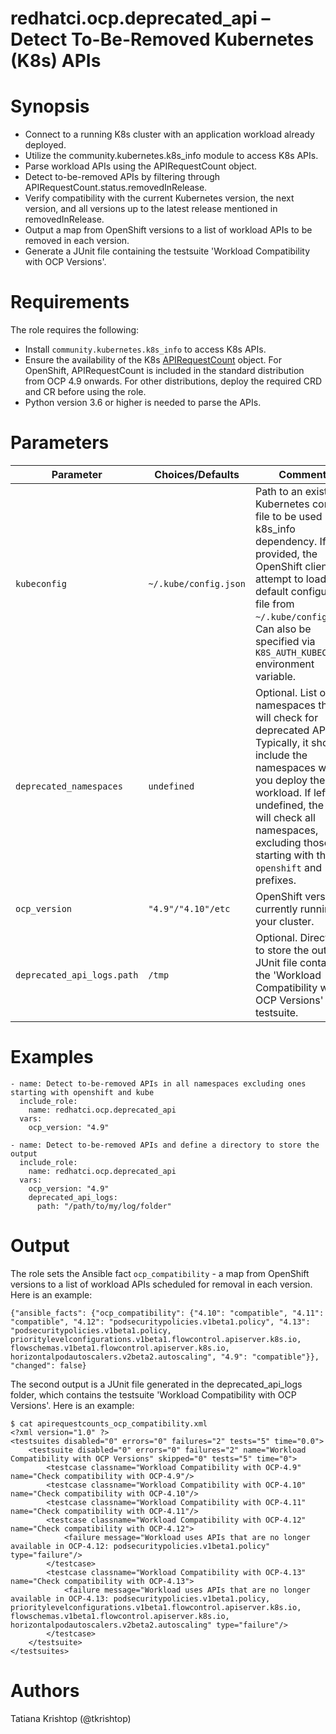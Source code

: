 # redhatci.ocp.deprecated_api – Detect To-Be-Removed Kubernetes (K8s) APIs

# Synopsis

- Connect to a running K8s cluster with an application workload already deployed.
- Utilize the community.kubernetes.k8s_info module to access K8s APIs.
- Parse workload APIs using the APIRequestCount object.
- Detect to-be-removed APIs by filtering through APIRequestCount.status.removedInRelease.
- Verify compatibility with the current Kubernetes version, the next version, and all versions up to the latest release mentioned in removedInRelease.
- Output a map from OpenShift versions to a list of workload APIs to be removed in each version.
- Generate a JUnit file containing the testsuite 'Workload Compatibility with OCP Versions'.

# Requirements

The role requires the following:

- Install `community.kubernetes.k8s_info` to access K8s APIs.
- Ensure the availability of the K8s [APIRequestCount](https://github.com/openshift/cluster-kube-apiserver-operator/blob/master/bindata/assets/kube-apiserver/apiserver.openshift.io_apirequestcount.yaml) object. For OpenShift, APIRequestCount is included in the standard distribution from OCP 4.9 onwards. For other distributions, deploy the required CRD and CR before using the role.
- Python version 3.6 or higher is needed to parse the APIs.

# Parameters

| Parameter               | Choices/Defaults      | Comments                                             |
|-------------------------|-----------------------|------------------------------------------------------|
| `kubeconfig`            | `~/.kube/config.json` | Path to an existing Kubernetes config file to be used by k8s_info dependency. If not provided, the OpenShift client will attempt to load the default configuration file from `~/.kube/config.json`. Can also be specified via `K8S_AUTH_KUBECONFIG` environment variable.                                                                                                |
| `deprecated_namespaces` | `undefined`           | Optional. List of namespaces the role will check for deprecated APIs. Typically, it should include the namespaces where you deploy the workload. If left undefined, the role will check all namespaces, excluding those starting with the `openshift` and `kube-` prefixes.                                                |
| `ocp_version`           | `"4.9"/"4.10"/etc`    | OpenShift version currently running on your cluster. |
| `deprecated_api_logs.path` | `/tmp`             | Optional. Directory to store the output JUnit file containing the 'Workload Compatibility with OCP Versions' testsuite.                                                              |

# Examples

```
- name: Detect to-be-removed APIs in all namespaces excluding ones starting with openshift and kube
  include_role:
    name: redhatci.ocp.deprecated_api
  vars:
    ocp_version: "4.9"
```

```
- name: Detect to-be-removed APIs and define a directory to store the output
  include_role:
    name: redhatci.ocp.deprecated_api
  vars:
    ocp_version: "4.9"
    deprecated_api_logs:
      path: "/path/to/my/log/folder"
```

# Output

The role sets the Ansible fact `ocp_compatibility` - a map from OpenShift versions to a list of workload APIs scheduled for removal in each version. Here is an example:

```
{"ansible_facts": {"ocp_compatibility": {"4.10": "compatible", "4.11": "compatible", "4.12": "podsecuritypolicies.v1beta1.policy", "4.13": "podsecuritypolicies.v1beta1.policy, prioritylevelconfigurations.v1beta1.flowcontrol.apiserver.k8s.io, flowschemas.v1beta1.flowcontrol.apiserver.k8s.io, horizontalpodautoscalers.v2beta2.autoscaling", "4.9": "compatible"}}, "changed": false}
```

The second output is a JUnit file generated in the deprecated_api_logs folder, which contains the testsuite 'Workload Compatibility with OCP Versions'. Here is an example:

```
$ cat apirequestcounts_ocp_compatibility.xml 
<?xml version="1.0" ?>
<testsuites disabled="0" errors="0" failures="2" tests="5" time="0.0">
	<testsuite disabled="0" errors="0" failures="2" name="Workload Compatibility with OCP Versions" skipped="0" tests="5" time="0">
		<testcase classname="Workload Compatibility with OCP-4.9" name="Check compatibility with OCP-4.9"/>
		<testcase classname="Workload Compatibility with OCP-4.10" name="Check compatibility with OCP-4.10"/>
		<testcase classname="Workload Compatibility with OCP-4.11" name="Check compatibility with OCP-4.11"/>
		<testcase classname="Workload Compatibility with OCP-4.12" name="Check compatibility with OCP-4.12">
			<failure message="Workload uses APIs that are no longer available in OCP-4.12: podsecuritypolicies.v1beta1.policy" type="failure"/>
		</testcase>
		<testcase classname="Workload Compatibility with OCP-4.13" name="Check compatibility with OCP-4.13">
			<failure message="Workload uses APIs that are no longer available in OCP-4.13: podsecuritypolicies.v1beta1.policy, prioritylevelconfigurations.v1beta1.flowcontrol.apiserver.k8s.io, flowschemas.v1beta1.flowcontrol.apiserver.k8s.io, horizontalpodautoscalers.v2beta2.autoscaling" type="failure"/>
		</testcase>
	</testsuite>
</testsuites>
```

# Authors

Tatiana Krishtop (@tkrishtop)
